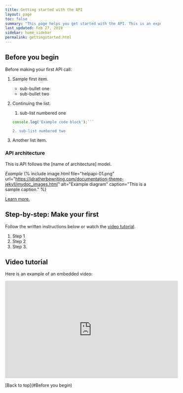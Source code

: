 ```yaml
---
title: Getting started with the API
layout: page
toc: false
summary: "This page helps you get started with the API. This is an experiment to test publishing tools. The content is placeholder text."
last_updated: Feb 27, 2019
sidebar: home_sidebar
permalink: gettingstarted.html
---
```


## Before you begin

Before making your first API call:

1.  Sample first item.

    * sub-bullet one
    * sub-bullet two

2.  Continuing the list.

    1. sub-list numbered one

      ```js
      console.log('Example code block');```

    2. sub-list numbered two
3.  Another list item.


### API architecture

This is API follows the [name of architecture] model.

*Example*
{% include image.html file="helpapi-01.png" url="https://idratherbewriting.com/documentation-theme-jekyll/mydoc_images.html" alt="Example diagram" caption="This is a sample caption." %}

[Learn more.](architecture.html)

## Step-by-step: Make your first

Follow the written instructions below or watch the [video tutorial](#video).

1.  Step 1
2.  Step 2
3.  Step 3.

## Video tutorial

Here is an example of an embedded video:

<iframe width="560" height="315" src="https://www.youtube.com/embed/CmBm59V-SOE" frameborder="0" allow="accelerometer; autoplay; encrypted-media; gyroscope; picture-in-picture" allowfullscreen></iframe>

[Back to top](#Before you begin)
